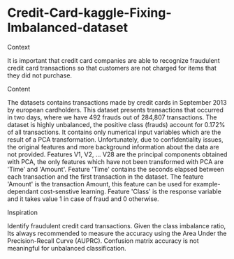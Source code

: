# Credit-Card-kaggle-Fixing-Imbalanced-dataset

Context

It is important that credit card companies are able to recognize fraudulent credit card transactions so that customers are not charged for items that they did not purchase. 

Content 

The datasets contains transactions made by credit cards in September 2013 by european cardholders. This dataset presents transactions that occurred in two days, where we have 492 frauds out of 284,807 transactions. The dataset is highly unbalanced, the positive class (frauds) account for 0.172% of all transactions.  It contains only numerical input variables which are the result of a PCA transformation. Unfortunately, due to confidentiality issues,  the original features  and more background information about the data are not provided. Features V1, V2, ... V28 are the principal components obtained with PCA, the only features which have not been transformed with PCA are 'Time' and 'Amount'. Feature 'Time' contains the seconds elapsed between each transaction and the first transaction in the dataset. The feature 'Amount' is the transaction Amount, this feature can be used for example-dependant cost-senstive learning. Feature 'Class' is the response variable and it takes value 1 in case of fraud and 0 otherwise. 

Inspiration

Identify fraudulent credit card transactions.  Given the class imbalance ratio, Its always  recommended to measure the accuracy using the Area Under the Precision-Recall Curve (AUPRC). Confusion matrix accuracy is not meaningful for unbalanced classification.
